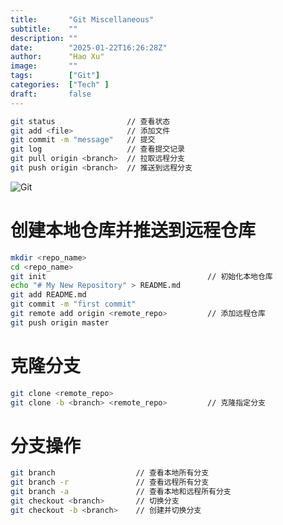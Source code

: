 ```yaml
---
title:       "Git Miscellaneous"
subtitle:    ""
description: ""
date:        "2025-01-22T16:26:28Z"
author:      "Hao Xu"
image:       ""
tags:        ["Git"]
categories:  ["Tech" ]
draft:       false
---
```


```bash
git status                // 查看状态  
git add <file>            // 添加文件  
git commit -m "message"   // 提交  
git log                   // 查看提交记录  
git pull origin <branch>  // 拉取远程分支  
git push origin <branch>  // 推送到远程分支  
```

<!--more-->

![Git](/img/2025-01-22-Git-Miscellaneous/git.png)

# 创建本地仓库并推送到远程仓库

```bash
mkdir <repo_name>  
cd <repo_name>  
git init                                    // 初始化本地仓库  
echo "# My New Repository" > README.md
git add README.md  
git commit -m "first commit"  
git remote add origin <remote_repo>         // 添加远程仓库  
git push origin master  
```

# 克隆分支

```bash
git clone <remote_repo>  
git clone -b <branch> <remote_repo>         // 克隆指定分支
```

# 分支操作

```bash
git branch                  // 查看本地所有分支  
git branch -r               // 查看远程所有分支  
git branch -a               // 查看本地和远程所有分支  
git checkout <branch>       // 切换分支  
git checkout -b <branch>    // 创建并切换分支  
```
